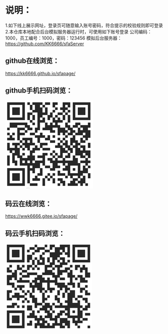 # 说明：
1.如下线上展示网址，登录页可随意输入账号密码，符合提示的校验规则即可登录  
2.本仓库本地配合后台模拟服务器运行时，可使用如下账号登录
  公司编码：1000，员工编号：1000，密码：123456
  模拟后台服务器：https://github.com/KK6666/sfaServer

## github在线浏览：
https://kk6666.github.io/sfapage/
## github手机扫码浏览：
![image](https://github.com/KK6666/vue_sfa/blob/dev/src/assets/github_sfa.png)

## 码云在线浏览：
https://wwk6666.gitee.io/sfapage/
## 码云手机扫码浏览：
![image](https://github.com/KK6666/vue_sfa/blob/dev/src/assets/gitee_sfa.png)
